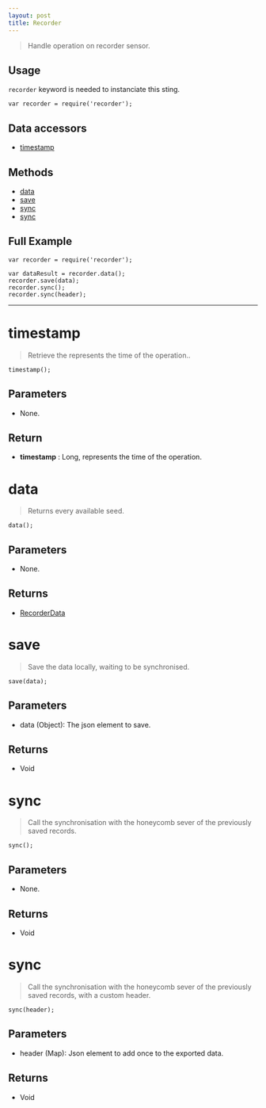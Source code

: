 ```yaml
---
layout: post
title: Recorder
---
```


> Handle operation on recorder sensor.

Usage
-----

`recorder` keyword is needed to instanciate this sting.

    var recorder = require('recorder');


Data accessors
--------------

- [timestamp](#timestamp)

Methods
-------

- [data](#data)
- [save](#save)
- [sync](#sync)
- [sync](#sync)

Full Example
------------

    var recorder = require('recorder');

    var dataResult = recorder.data();
    recorder.save(data);
    recorder.sync();
    recorder.sync(header);




---


timestamp
=========

> Retrieve the represents the time of the operation..

    timestamp();

Parameters
----------

- None.

Return
------

- __timestamp__ : Long, represents the time of the operation.




data
====

> Returns every available seed.

    data();

Parameters
----------

- None.
 
Returns
-------
 - [RecorderData](recorderData.html)

save
====

> Save the data locally, waiting to be synchronised.

    save(data);

Parameters
----------

- data (Object): The json element to save.
 
Returns
-------
- Void

sync
====

> Call the synchronisation with the honeycomb sever of the previously saved records.

    sync();

Parameters
----------

- None.
 
Returns
-------
- Void

sync
====

> Call the synchronisation with the honeycomb sever of the previously saved records, with a custom header.

    sync(header);

Parameters
----------

- header (Map): Json element to add once to the exported data.
 
Returns
-------
- Void
 
